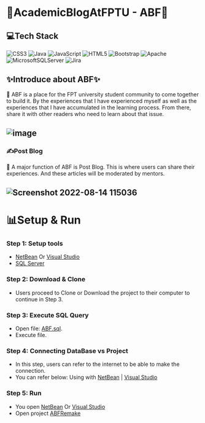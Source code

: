 # 💫AcademicBlogAtFPTU - ABF💫

## 💻Tech Stack
![CSS3](https://img.shields.io/badge/css3-%231572B6.svg?style=flat-square&logo=css3&logoColor=white) ![Java](https://img.shields.io/badge/java-%23ED8B00.svg?style=flat-square&logo=java&logoColor=white) ![JavaScript](https://img.shields.io/badge/javascript-%23323330.svg?style=flat-square&logo=javascript&logoColor=%23F7DF1E) ![HTML5](https://img.shields.io/badge/html5-%23E34F26.svg?style=flat-square&logo=html5&logoColor=white) ![Bootstrap](https://img.shields.io/badge/bootstrap-%23563D7C.svg?style=flat-square&logo=bootstrap&logoColor=white) ![Apache](https://img.shields.io/badge/apache-%23D42029.svg?style=flat-square&logo=apache&logoColor=white) ![MicrosoftSQLServer](https://img.shields.io/badge/Microsoft%20SQL%20Sever-CC2927?style=flat-square&logo=microsoft%20sql%20server&logoColor=white) ![Jira](https://img.shields.io/badge/jira-%230A0FFF.svg?style=flat-square&logo=jira&logoColor=white)

## ✨Introduce about ABF✨
🌱 ABF is a place for the FPT university student community to come together to build it. By the experiences that I have experienced myself as well as the experiences that I have accumulated in the learning process. From there, share it with other readers who need to learn about that issue.
## ![image](https://user-images.githubusercontent.com/90333333/184522759-0df7d9d1-402e-4a52-9a12-3e2aec87cbed.png)

### ✍️Post Blog
💬 A major function of ABF is Post Blog. This is where users can share their experiences. And these articles will be moderated by mentors.
## ![Screenshot 2022-08-14 115036](https://user-images.githubusercontent.com/90333333/184522986-a38e884d-104c-402e-a5f5-dc6c0c31ca95.png)

# 📊Setup & Run

### Step 1: Setup tools
* [NetBean](https://netbeans.apache.org/download/nb14/nb14.html) Or [Visual Studio](https://visualstudio.microsoft.com/fr/)
* [SQL Server](https://www.microsoft.com/en-us/sql-server/sql-server-downloads)

### Step 2: Download & Clone
- Users proceed to Clone or Download the project to their computer to continue in Step 3.

### Step 3: Execute SQL Query
- Open file: [ABF.sql](https://github.com/thanhht3001/AcademicBlogAtFPTU/blob/main/ABF.sql).
- Execute file.

### Step 4: Connecting DataBase vs Project
- In this step, users can refer to the internet to be able to make the connection.
- You can refer below: Using with [NetBean](https://www.youtube.com/watch?v=e3gnhsGqNmI) | [Visual Studio](https://www.youtube.com/watch?v=eJFmC6Rrn3w)

### Step 5: Run
- You open [NetBean](https://netbeans.apache.org/download/nb14/nb14.html) Or [Visual Studio](https://visualstudio.microsoft.com/fr/)
- Open project [ABFRemake](https://github.com/thanhht3001/AcademicBlogAtFPTU/tree/main/ABFRemake) 
